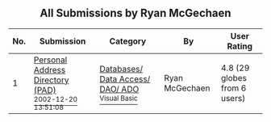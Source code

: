 ﻿<div align="center">

## All Submissions by Ryan McGechaen

</div>

No.  | Submission | Category | By   | User Rating
---- | ---------- | -------- | ---- | -----------
1 | [Personal Address Directory \(PAD\)<br /><sup>2002-12-20 13:51:08</sup>](https://github.com/Planet-Source-Code/ryan-mcgechaen-personal-address-directory-pad__1-41745) | [Databases/ Data Access/ DAO/ ADO<br /><sup>Visual Basic</sup>](../ByCategory/databases-data-access-dao-ado__1-6.md) | Ryan McGechaen | 4.8 (29 globes from 6 users)
